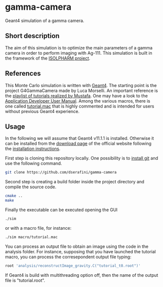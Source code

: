 # gamma-camera

Geant4 simulation of a gamma camera.

## Short description

The aim of this simulation is to optimize the main parameters of a gamma camera in order to perform imaging with Ag-111. This simulation is built in the framework of the [ISOLPHARM project](https://isolpharm.pd.infn.it/web/).

## References

This Monte Carlo simulation is written with [Geant4](https://geant4.web.cern.ch/). The starting point is the project G4GammaCamera made by Luca Morselli. An important reference is the [playlist of tutorials realized by Mustafa](https://www.youtube.com/watch?v=Lxb4WZyKeCE&list=PLLybgCU6QCGWgzNYOV0SKen9vqg4KXeVL). One may have a look to the [Application Developer User Manual](https://geant4-userdoc.web.cern.ch/UsersGuides/ForApplicationDeveloper/html/index.html). Among the various macros, there is one called [tutorial.mac](https://github.com/dserafini/gamma-camera/blob/moby/macro/tutorial.mac) that is highly commented and is intended for users without previous Geant4 experience.

## Usage

In the following we will assume that Geant4 v11.1.1 is installed. Otherwise it can be installed from the [download page](https://geant4.web.cern.ch/download/11.1.1.html) of the official website following the [installation instructions](https://geant4-userdoc.web.cern.ch/UsersGuides/InstallationGuide/html/index.html).

First step is cloning this repository locally. One possibility is to [install git](https://github.com/git-guides/install-git) and use the following command.
````bash
git clone https://github.com/dserafini/gamma-camera
````

Second step is creating a build folder inside the project directory and compile the source code.
````bash
cmake ..
make
````

Finally the executable can be executed opening the GUI
````bash
./sim
````
or with a macro file, for instance:
````bash
./sim macro/tutorial.mac
````

You can process an output file to obtain an image using the code in the analysis folder. For instance, supposing that you have launched the tutorial macro, you can process the corresepondent output file typing:
````bash
root 'analysis/reconstructImage_gravity.C("tutorial_t0.root")'
````
If Geant4 is build with multithreading option off, then the name of the output file is "tutorial.root".
